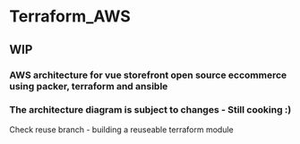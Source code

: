 # Terraform_AWS

## WIP

### AWS architecture for vue storefront open source eccommerce using packer, terraform and ansible
### The architecture diagram is subject to changes - Still cooking :) 

Check reuse branch - building a reuseable terraform module 
